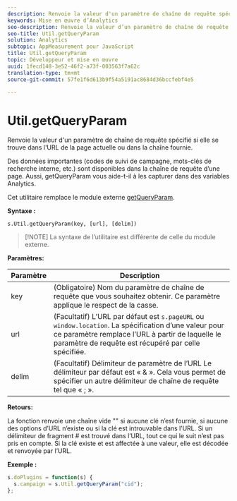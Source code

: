 ```yaml
---
description: Renvoie la valeur d'un paramètre de chaîne de requête spécifié si elle se trouve dans l'URL de la page actuelle ou dans la chaîne fournie.
keywords: Mise en œuvre d’Analytics
seo-description: Renvoie la valeur d’un paramètre de chaîne de requête spécifié si elle se trouve dans l'URL de la page actuelle ou dans la chaîne fournie.
seo-title: Util.getQueryParam
solution: Analytics
subtopic: AppMeasurement pour JavaScript
title: Util.getQueryParam
topic: Développeur et mise en œuvre
uuid: 1fecd148-3e52-46f2-a73f-003563f7a62c
translation-type: tm+mt
source-git-commit: 57fe1f6d613b9f54a5191ac8684d36bccfebf4e5

---
```



# Util.getQueryParam

Renvoie la valeur d'un paramètre de chaîne de requête spécifié si elle se trouve dans l'URL de la page actuelle ou dans la chaîne fournie.

Des données importantes (codes de suivi de campagne, mots-clés de recherche interne, etc.) sont disponibles dans la chaîne de requête d’une page. Aussi, getQueryParam vous aide-t-il à les capturer dans des variables Analytics.

Cet utilitaire remplace le module externe [getQueryParam](/help/implement/js-implementation/plugins/getqueryparam.md).

**Syntaxe :**

```
s.Util.getQueryParam(key, [url], [delim])
```

> [!NOTE] La syntaxe de l’utilitaire est différente de celle du module externe.

**Paramètres:**

| Paramètre | Description |
|---|---|
| key | (Obligatoire) Nom du paramètre de chaîne de requête que vous souhaitez obtenir. Ce paramètre applique le respect de la casse. |
| url | (Facultatif) L’URL par défaut est `s.pageURL` ou `window.location`. La spécification d’une valeur pour ce paramètre remplace l’URL à partir de laquelle le paramètre de requête est récupéré par celle spécifiée. |
| delim | (Facultatif) Délimiteur de paramètre de l’URL Le délimiteur par défaut est « &amp; ». Cela vous permet de spécifier un autre délimiteur de chaîne de requête tel que « ; ». |

**Retours:**

La fonction renvoie une chaîne vide "" si aucune clé n’est fournie, si aucune des options d’URL n’existe ou si la clé est introuvable dans l’URL. Si un délimiteur de fragment # est trouvé dans l’URL, tout ce qui le suit n’est pas pris en compte. Si la clé existe et est affectée à une valeur, elle est décodée et renvoyée par l’URL.

**Exemple :**

```js
s.doPlugins = function(s) { 
  s.campaign = s.Util.getQueryParam("cid"); 
};
```


